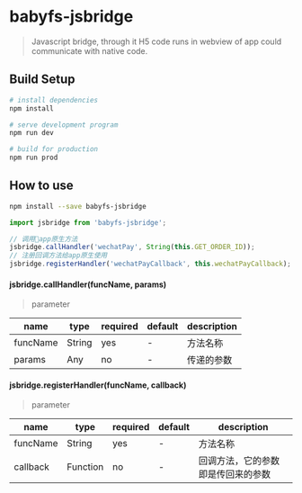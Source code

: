 # babyfs-jsbridge

> Javascript bridge, through it H5 code runs in webview of app could communicate with native code.

## Build Setup

``` bash
# install dependencies
npm install

# serve development program
npm run dev

# build for production
npm run prod
```

## How to use

``` bash
npm install --save babyfs-jsbridge
```

``` javascript
import jsbridge from 'babyfs-jsbridge';

// 调用app原生方法
jsbridge.callHandler('wechatPay', String(this.GET_ORDER_ID));
// 注册回调方法给app原生使用
jsbridge.registerHandler('wechatPayCallback', this.wechatPayCallback);
```

#### jsbridge.callHandler(funcName, params)

>parameter

name | type | required | default | description
----|----|----|----|----
funcName | String | yes | - | 方法名称
params | Any | no | - | 传递的参数

#### jsbridge.registerHandler(funcName, callback)

>parameter

name | type | required | default | description
----|----|----|----|----
funcName | String | yes | - | 方法名称
callback | Function | no | - | 回调方法，它的参数即是传回来的参数

